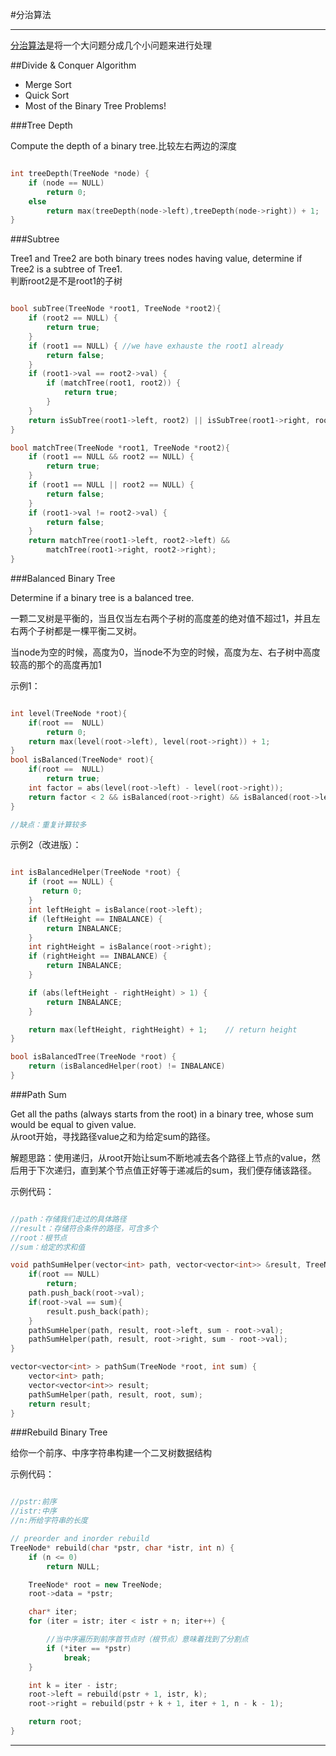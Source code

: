 #分治算法

------

[分治算法](https://zh.wikipedia.org/wiki/%E5%88%86%E6%B2%BB%E6%B3%95)是将一个大问题分成几个小问题来进行处理


##Divide & Conquer Algorithm

- Merge Sort
- Quick Sort
- Most of the Binary Tree Problems!

###Tree Depth

Compute the depth of a binary tree.比较左右两边的深度

```c++

int treeDepth(TreeNode *node) {
	if (node == NULL)
		return 0;
	else
		return max(treeDepth(node->left),treeDepth(node->right)) + 1;
}

```

###Subtree

Tree1 and Tree2 are both binary trees nodes having value, determine if Tree2 is a subtree of Tree1.  
判断root2是不是root1的子树

```c++

bool subTree(TreeNode *root1, TreeNode *root2){
    if (root2 == NULL) {
        return true;
    }
    if (root1 == NULL) { //we have exhauste the root1 already
        return false;
    }
    if (root1->val == root2->val) {
        if (matchTree(root1, root2)) {
            return true;
        }
    }
    return isSubTree(root1->left, root2) || isSubTree(root1->right, root2);
}

bool matchTree(TreeNode *root1, TreeNode *root2){
    if (root1 == NULL && root2 == NULL) {
        return true;
    }
    if (root1 == NULL || root2 == NULL) {
        return false;
    }
    if (root1->val != root2->val) {
        return false;
    }
    return matchTree(root1->left, root2->left) &&
        matchTree(root1->right, root2->right);
}

```

###Balanced Binary Tree

Determine if a binary tree is a balanced tree.

一颗二叉树是平衡的，当且仅当左右两个子树的高度差的绝对值不超过1，并且左右两个子树都是一棵平衡二叉树。

当node为空的时候，高度为0，当node不为空的时候，高度为左、右子树中高度较高的那个的高度再加1

示例1：

```c++

int level(TreeNode *root){
    if(root ==  NULL)
        return 0;
    return max(level(root->left), level(root->right)) + 1;
}
bool isBalanced(TreeNode* root){
    if(root ==  NULL)
        return true;
    int factor = abs(level(root->left) - level(root->right));
    return factor < 2 && isBalanced(root->right) && isBalanced(root->left);
}

//缺点：重复计算较多

```

示例2（改进版）：

```c++

int isBalancedHelper(TreeNode *root) {
    if (root == NULL) {
       return 0;
    }
    int leftHeight = isBalance(root->left);
    if (leftHeight == INBALANCE) {
        return INBALANCE;
    }
    int rightHeight = isBalance(root->right);
    if (rightHeight == INBALANCE) {
        return INBALANCE;
    }

    if (abs(leftHeight - rightHeight) > 1) {
        return INBALANCE;
    }

    return max(leftHeight, rightHeight) + 1;    // return height
}

bool isBalancedTree(TreeNode *root) {
    return (isBalancedHelper(root) != INBALANCE)
}

```

###Path Sum

Get all the paths (always starts from the root) in a binary tree, whose sum would be equal to given value.  
从root开始，寻找路径value之和为给定sum的路径。

解题思路：使用递归，从root开始让sum不断地减去各个路径上节点的value，然后用于下次递归，直到某个节点值正好等于递减后的sum，我们便存储该路径。

示例代码：

```c++

//path：存储我们走过的具体路径
//result：存储符合条件的路径，可含多个
//root：根节点
//sum：给定的求和值

void pathSumHelper(vector<int> path, vector<vector<int>> &result, TreeNode *root, int sum){
    if(root == NULL)
        return;
    path.push_back(root->val);
    if(root->val == sum){
        result.push_back(path);
    }
    pathSumHelper(path, result, root->left, sum - root->val);
    pathSumHelper(path, result, root->right, sum - root->val);
}

vector<vector<int> > pathSum(TreeNode *root, int sum) {
    vector<int> path;
    vector<vector<int>> result;
    pathSumHelper(path, result, root, sum);
    return result;
}

```

###Rebuild Binary Tree

给你一个前序、中序字符串构建一个二叉树数据结构

示例代码：

```c++

//pstr:前序
//istr:中序
//n:所给字符串的长度

// preorder and inorder rebuild
TreeNode* rebuild(char *pstr, char *istr, int n) {
    if (n <= 0)
        return NULL;

    TreeNode* root = new TreeNode;
    root->data = *pstr;

    char* iter;
    for (iter = istr; iter < istr + n; iter++) {

    	//当中序遍历到前序首节点时（根节点）意味着找到了分割点
        if (*iter == *pstr)
            break;
    }

    int k = iter - istr;
    root->left = rebuild(pstr + 1, istr, k);
    root->right = rebuild(pstr + k + 1, iter + 1, n - k - 1);

    return root;
}

```

---